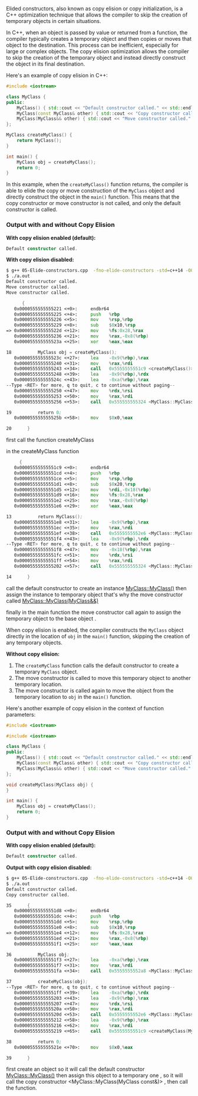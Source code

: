 
Elided constructors, also known as copy elision or copy initialization, is a C++ optimization technique that allows the compiler to skip the creation of temporary objects in certain situations.

In C++, when an object is passed by value or returned from a function, the compiler typically creates a temporary object and then copies or moves that object to the destination. This process can be inefficient, especially for large or complex objects. The copy elision optimization allows the compiler to skip the creation of the temporary object and instead directly construct the object in its final destination.


Here's an example of copy elision in C++:

```cpp
#include <iostream>

class MyClass {
public:
    MyClass() { std::cout << "Default constructor called." << std::endl; }
    MyClass(const MyClass& other) { std::cout << "Copy constructor called." << std::endl; }
    MyClass(MyClass&& other) { std::cout << "Move constructor called." << std::endl; }
};

MyClass createMyClass() {
    return MyClass();
}

int main() {
    MyClass obj = createMyClass();
    return 0;
}
```

In this example, when the `createMyClass()` function returns, the compiler is able to elide the copy or move construction of the `MyClass` object and directly construct the object in the `main()` function. This means that the copy constructor or move constructor is not called, and only the default constructor is called.

### Output with and without Copy Elision
**With copy elision enabled (default):**
```kotlin
Default constructor called.
```

**With copy elision disabled:**
```bash
$ g++ 05-Elide-constructors.cpp  -fno-elide-constructors -std=c++14 -O0
$ ./a.out 
Default constructor called.
Move constructor called.
Move constructor called.
```



```asm
      {
   0x0000555555555221 <+0>:     endbr64 
   0x0000555555555225 <+4>:     push   %rbp
   0x0000555555555226 <+5>:     mov    %rsp,%rbp
   0x0000555555555229 <+8>:     sub    $0x10,%rsp
=> 0x000055555555522d <+12>:    mov    %fs:0x28,%rax
   0x0000555555555236 <+21>:    mov    %rax,-0x8(%rbp)
   0x000055555555523a <+25>:    xor    %eax,%eax

18          MyClass obj = createMyClass();
   0x000055555555523c <+27>:    lea    -0x9(%rbp),%rax
   0x0000555555555240 <+31>:    mov    %rax,%rdi
   0x0000555555555243 <+34>:    call   0x5555555551c9 <createMyClass()>
   0x0000555555555248 <+39>:    lea    -0x9(%rbp),%rdx
   0x000055555555524c <+43>:    lea    -0xa(%rbp),%rax
--Type <RET> for more, q to quit, c to continue without paging--
   0x0000555555555250 <+47>:    mov    %rdx,%rsi
   0x0000555555555253 <+50>:    mov    %rax,%rdi
   0x0000555555555256 <+53>:    call   0x555555555324 <MyClass::MyClass(MyClass&&)>

19          return 0;
   0x000055555555525b <+58>:    mov    $0x0,%eax

20      }
```
first call the function  createMyClass 

in the createMyClass function 
```asm
     {
   0x00005555555551c9 <+0>:     endbr64 
   0x00005555555551cd <+4>:     push   %rbp
   0x00005555555551ce <+5>:     mov    %rsp,%rbp
   0x00005555555551d1 <+8>:     sub    $0x20,%rsp
   0x00005555555551d5 <+12>:    mov    %rdi,-0x18(%rbp)
   0x00005555555551d9 <+16>:    mov    %fs:0x28,%rax
   0x00005555555551e2 <+25>:    mov    %rax,-0x8(%rbp)
   0x00005555555551e6 <+29>:    xor    %eax,%eax

13          return MyClass();
   0x00005555555551e8 <+31>:    lea    -0x9(%rbp),%rax
   0x00005555555551ec <+35>:    mov    %rax,%rdi
   0x00005555555551ef <+38>:    call   0x5555555552e6 <MyClass::MyClass()>
   0x00005555555551f4 <+43>:    lea    -0x9(%rbp),%rdx
--Type <RET> for more, q to quit, c to continue without paging--
   0x00005555555551f8 <+47>:    mov    -0x18(%rbp),%rax
   0x00005555555551fc <+51>:    mov    %rdx,%rsi
   0x00005555555551ff <+54>:    mov    %rax,%rdi
   0x0000555555555202 <+57>:    call   0x555555555324 <MyClass::MyClass(MyClass&&)>

14      }
```

call the default constructor to create an instance <MyClass::MyClass()> 
then assign the instance to temporary object that's why the move constructor called <MyClass::MyClass(MyClass&&)>

finally in the main function the move constructor call again to assign the temporary object to the base object .

When copy elision is enabled, the compiler constructs the `MyClass` object directly in the location of `obj` in the `main()` function, skipping the creation of any temporary objects.

**Without copy elision:**

1. The `createMyClass` function calls the default constructor to create a temporary `MyClass` object.
2. The move constructor is called to move this temporary object to another temporary location.
3. The move constructor is called again to move the object from the temporary location to `obj` in the `main()` function.


Here's another example of copy elision in the context of function parameters:
```cpp
#include <iostream>

#include <iostream>

class MyClass {
public:
    MyClass() { std::cout << "Default constructor called." << std::endl; }
    MyClass(const MyClass& other) { std::cout << "Copy constructor called." << std::endl; }
    MyClass(MyClass&& other) { std::cout << "Move constructor called." << std::endl; }
};

void createMyClass(MyClass obj) {
}

int main() {
    MyClass obj = createMyClass();
    return 0;
}
```

### Output with and without Copy Elision
**With copy elision enabled (default):**

```kotlin
Default constructor called.
```

**Output with copy elision disabled:**
```bash
$ g++ 05-Elide-constructors.cpp  -fno-elide-constructors -std=c++14 -O0
$ ./a.out 
Default constructor called.
Copy constructor called.
```

```asm
35      {
   0x00005555555551d8 <+0>:     endbr64 
   0x00005555555551dc <+4>:     push   %rbp
   0x00005555555551dd <+5>:     mov    %rsp,%rbp
   0x00005555555551e0 <+8>:     sub    $0x10,%rsp
=> 0x00005555555551e4 <+12>:    mov    %fs:0x28,%rax
   0x00005555555551ed <+21>:    mov    %rax,-0x8(%rbp)
   0x00005555555551f1 <+25>:    xor    %eax,%eax

36          MyClass obj;
   0x00005555555551f3 <+27>:    lea    -0xa(%rbp),%rax
   0x00005555555551f7 <+31>:    mov    %rax,%rdi
   0x00005555555551fa <+34>:    call   0x5555555552a8 <MyClass::MyClass()>

37          createMyClass(obj);
--Type <RET> for more, q to quit, c to continue without paging--
   0x00005555555551ff <+39>:    lea    -0xa(%rbp),%rdx
   0x0000555555555203 <+43>:    lea    -0x9(%rbp),%rax
   0x0000555555555207 <+47>:    mov    %rdx,%rsi
   0x000055555555520a <+50>:    mov    %rax,%rdi
   0x000055555555520d <+53>:    call   0x5555555552e6 <MyClass::MyClass(MyClass const&)>
   0x0000555555555212 <+58>:    lea    -0x9(%rbp),%rax
   0x0000555555555216 <+62>:    mov    %rax,%rdi
   0x0000555555555219 <+65>:    call   0x5555555551c9 <createMyClass(MyClass)>

38          return 0;
   0x000055555555521e <+70>:    mov    $0x0,%eax

39      }
```

first create an object so it will call the default constructor <MyClass::MyClass()>
then assign this object to a temporary one , so it will call the copy constructor <MyClass::MyClass(MyClass const&)> , then call the function.

